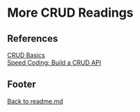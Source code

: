 # More CRUD Readings






## References

[CRUD Basics](https://medium.com/geekculture/crud-operations-explained-2a44096e9c88)  
[Speed Coding: Build a CRUD API](https://www.youtube.com/watch?v=EzNcBhSv1Wo)  

## Footer

[Back to readme.md](../README.html)  
